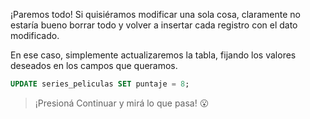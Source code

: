 ¡Paremos todo! Si quisiéramos modificar una sola cosa, claramente no estaría bueno borrar todo y volver a insertar cada registro con el dato modificado. 

En ese caso, simplemente actualizaremos la tabla, fijando los valores deseados en los campos que queramos.

<div
  class='mu-sql-table'
  data-name='series_peliculas'
  data-columns='[{"name": "id_contenido", "pk": true}, "titulo", "puntuacion"]'
  data-rows='[
    [1, "Stranger things", 9.7], 
    [2, "Breaking bad", 7],
    [3, "IT", 4.9],
    [4, "Better call Saul", 6],
    [5, "The Flash", 4.7]
  ]'>
</div>

``` sql
UPDATE series_peliculas SET puntaje = 8;
```

> ¡Presioná Continuar y mirá lo que pasa! :open_mouth: